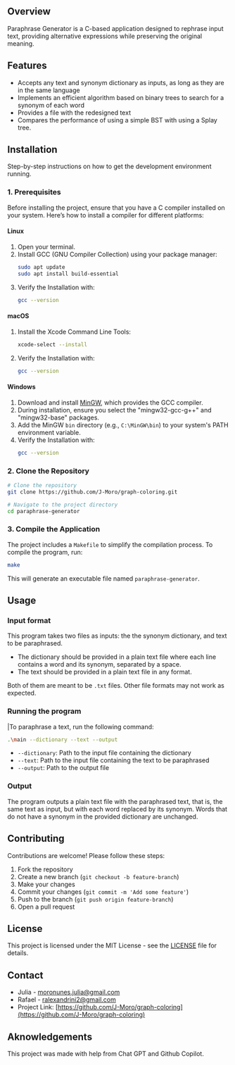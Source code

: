 ## Overview

Paraphrase Generator is a C-based application designed to rephrase input text, providing alternative expressions while preserving the original meaning.

## Features

- Accepts any text and synonym dictionary as inputs, as long as they are in the same language
- Implements an efficient algorithm based on binary trees to search for a synonym of each word
- Provides a file with the redesigned text
- Compares the performance of using a simple BST with using a Splay tree.

## Installation

Step-by-step instructions on how to get the development environment running.

### 1. Prerequisites
Before installing the project, ensure that you have a C compiler installed on your system. Here’s how to install a compiler for different platforms:

#### Linux
1. Open your terminal.
2. Install GCC (GNU Compiler Collection) using your package manager:
    ```bash
    sudo apt update
    sudo apt install build-essential
    ```
3. Verify the Installation with:
    ```bash
    gcc --version
    ```

#### macOS
1. Install the Xcode Command Line Tools:
    ```bash
    xcode-select --install
    ```
2. Verify the Installation with:
    ```bash
    gcc --version
    ```

#### Windows
1. Download and install [MinGW](https://sourceforge.net/projects/mingw/), which provides the GCC compiler.
2. During installation, ensure you select the "mingw32-gcc-g++" and "mingw32-base" packages.
3. Add the MinGW `bin` directory (e.g., `C:\MinGW\bin`) to your system's PATH environment variable.
4. Verify the Installation with:
    ```bash
    gcc --version
    ```

### 2. Clone the Repository

```bash
# Clone the repository
git clone https://github.com/J-Moro/graph-coloring.git

# Navigate to the project directory
cd paraphrase-generator
```

### 3. Compile the Application
The project includes a `Makefile` to simplify the compilation process. To compile the program, run:
```bash
make
```
This will generate an executable file named `paraphrase-generator`.

## Usage

### Input format

This program takes two files as inputs: the the synonym dictionary, and text to be paraphrased. 
- The dictionary should be provided in a plain text file where each line contains a word and its synonym, separated by a space.
- The text should be provided in a plain text file in any format.

Both of them are meant to be `.txt` files. Other file formats may not work as expected.

### Running the program
|To paraphrase a text, run the following command:
```bash
.\main --dictionary --text --output
```
- `--dictionary`: Path to the input file containing the dictionary
- `--text`: Path to the input file containing the text to be paraphrased
- `--output`: Path to the output file

### Output

The program outputs a plain text file with the paraphrased text, that is, the same text as input, but with each word replaced by its synonym. Words that do not have a synonym in the provided dictionary are unchanged.

## Contributing

Contributions are welcome! Please follow these steps:

1. Fork the repository
2. Create a new branch (`git checkout -b feature-branch`)
3. Make your changes
4. Commit your changes (`git commit -m 'Add some feature'`)
5. Push to the branch (`git push origin feature-branch`)
6. Open a pull request

## License

This project is licensed under the MIT License - see the [LICENSE](LICENSE) file for details.

## Contact

- Julia - [moronunes.julia@gmail.com](mailto:moronunes.julia@gmail.com)
- Rafael - [ralexandrini2@gmail.com](mailto:ralexandrini2@gmail.com)
- Project Link: [https://github.com/J-Moro/graph-coloring](https://github.com/J-Moro/graph-coloring)

## Aknowledgements

This project was made with help from Chat GPT and Github Copilot.